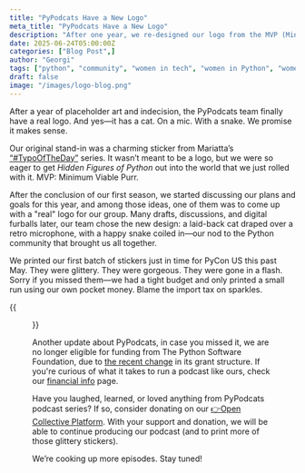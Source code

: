 ```yaml
---
title: "PyPodcats Have a New Logo"
meta_title: "PyPodcats Have a New Logo"
description: "After one year, we re-designed our logo from the MVP (Minumum Viable Purr)."
date: 2025-06-24T05:00:00Z
categories: ["Blog Post",]
author: "Georgi"
tags: ["python", "community", "women in tech", "women in Python", "women in open source","python underrespresnted groups"]
draft: false
image: "/images/logo-blog.png"
---
```



After a year of placeholder art and indecision, the PyPodcats team finally have a real logo. And yes—it has a cat. On a mic. With a snake. We promise it makes sense.

Our original stand-in was a charming sticker from Mariatta’s [“#TypoOfTheDay”](https://mariatta.ca/posts/typo_of_the_day/) series. It wasn’t meant to be a logo, but we were so eager to get *Hidden Figures of Python* out into the world that we just rolled with it. MVP: Minimum Viable Purr.


After the conclusion of our first season, we started discussing our plans and goals for this year, and among those ideas, one of them was to come up with a "real" logo for our group. Many drafts, discussions, and digital furballs later, our team chose the new design: a laid-back cat draped over a retro microphone, with a happy snake coiled in—our nod to the Python community that brought us all together.

We printed our first batch of stickers just in time for PyCon US this past May. They were glittery. They were gorgeous. They were gone in a flash. Sorry if you missed them—we had a tight budget and only printed a small run using our own pocket money. Blame the import tax on sparkles.

{{<figure src="/images/new-sticker-2025.jpg" caption="*New glittery PyPodcats sticker printed for PyConUS 2025*" alt="PyPodcats sticker for PyconUS 2025">}}

Another update about PyPodcats, in case you missed it, we are no longer eligible for funding from The Python Software Foundation, due to [the recent change](https://pyfound.blogspot.com/2024/12/12psf-grants-program-charter-updates-part-3.html) in its grant structure. If you're curious of what it takes to run a podcast like ours, check our [financial info](/about/financials/) page.

Have you laughed, learned, or loved anything from PyPodcats podcast series? If so, consider donating on our [👉Open Collective Platform](https://opencollective.com/pypodcats). With your support and donation, we will be able to continue producing our podcast (and to print more of those glittery stickers).
 
We’re cooking up more episodes. Stay tuned!



